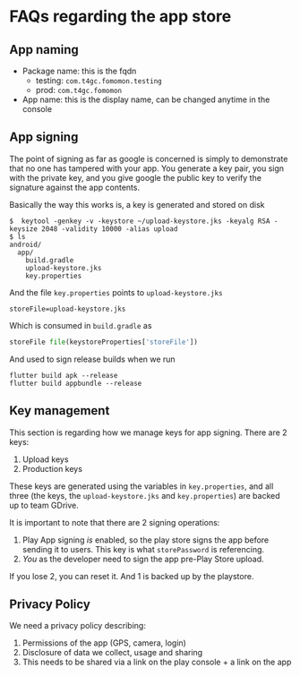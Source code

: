# FAQs regarding the app store 

## App naming 

* Package name: this is the fqdn 
	- testing: `com.t4gc.fomomon.testing`
	- prod: `com.t4gc.fomomon`
* App name: this is the display name, can be changed anytime in the console 

## App signing

The point of signing as far as google is concerned is simply to demonstrate
that no one has tampered with your app. You generate a key pair, you sign with
the private key, and you give google the public key to verify the signature
against the app contents. 

Basically the way this works is, a key is generated and stored on disk 
```console 
$  keytool -genkey -v -keystore ~/upload-keystore.jks -keyalg RSA -keysize 2048 -validity 10000 -alias upload
$ ls 
android/
  app/
    build.gradle
    upload-keystore.jks
    key.properties
```
And the file `key.properties` points to `upload-keystore.jks`
```
storeFile=upload-keystore.jks
```
Which is consumed in `build.gradle` as 
```python
storeFile file(keystoreProperties['storeFile'])
```
And used to sign release builds when we run 
```console 
flutter build apk --release 
flutter build appbundle --release 
```

## Key management 

This section is regarding how we manage keys for app signing. 
There are 2 keys: 
1. Upload keys 
2. Production keys 

These keys are generated using the variables in `key.properties`, and all three (the keys, the `upload-keystore.jks` and `key.properties`) are backed up to team GDrive. 

It is important to note that there are 2 signing operations:    
1. Play App signing _is_ enabled, so the play store signs the app before sending it to users. This key is what `storePassword` is referencing. 
2. _You_ as the developer need to sign the app pre-Play Store upload. 

If you lose 2, you can reset it. And 1 is backed up by the playstore. 

## Privacy Policy 

We need a privacy policy describing: 
1. Permissions of the app (GPS, camera, login) 
2. Disclosure of data we collect, usage and sharing 
3. This needs to be shared via a link on the play console + a link on the app 


 
